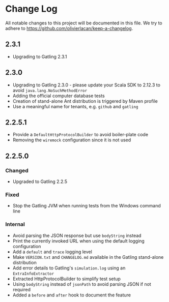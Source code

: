 # Change Log

All notable changes to this project will be documented in this file. We try to adhere to https://github.com/olivierlacan/keep-a-changelog.

## 2.3.1

- Upgrading to Gatling 2.3.1 

## 2.3.0

- Upgrading to Gatling 2.3.0 - please update your Scala SDK to 2.12.3 to avoid `java.lang.NoSuchMethodError`
- Adding the official computer database tests
- Creation of stand-alone Ant distribution is triggered by Maven profile
- Use a meaningful name for tenants, e.g. `github` and `gatling`

## 2.2.5.1

- Provide a `DefaultHttpProtocolBuilder` to avoid boiler-plate code
- Removing the `wiremock` configuration since it is not used

## 2.2.5.0

### Changed
- Upgraded to Gatling 2.2.5

### Fixed
- Stop the Gatling JVM when running tests from the Windows command line

### Internal
- Avoid parsing the JSON response but use `bodyString` instead
- Print the currently invoked URL when using the default logging configuration
- Add a `default` and `trace` logging level
- Make `VERSION.txt` and `CHANGELOG.md` available in the Gatling stand-alone distribution
- Add error details to Gatling's `simulation.log`  using an `ExtraInfoExtractor`
- Extracted HttpProtocolBuilder to simplify test setup
- Using `bodyString` instead of `jsonPath` to avoid parsing JSON if not required
- Added a `before` and `after` hook to document the feature 

